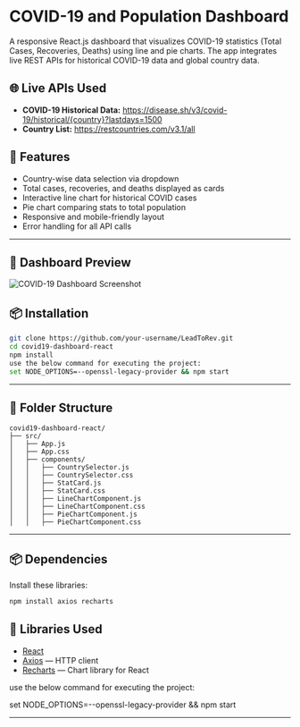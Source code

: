 # COVID-19 and Population Dashboard

A responsive React.js dashboard that visualizes COVID-19 statistics (Total Cases, Recoveries, Deaths) using line and pie charts. The app integrates live REST APIs for historical COVID-19 data and global country data.

## 🌐 Live APIs Used
- **COVID-19 Historical Data:** https://disease.sh/v3/covid-19/historical/{country}?lastdays=1500
- **Country List:** https://restcountries.com/v3.1/all

## 🚀 Features
- Country-wise data selection via dropdown
- Total cases, recoveries, and deaths displayed as cards
- Interactive line chart for historical COVID cases
- Pie chart comparing stats to total population
- Responsive and mobile-friendly layout
- Error handling for all API calls

---
## 📸 Dashboard Preview

![COVID-19 Dashboard Screenshot](./assests/dashboard-preview.png)

## 📦 Installation

```bash
git clone https://github.com/your-username/LeadToRev.git
cd covid19-dashboard-react
npm install
use the below command for executing the project:
set NODE_OPTIONS=--openssl-legacy-provider && npm start
```

---

## 📁 Folder Structure
```
covid19-dashboard-react/
├── src/
│   ├── App.js
│   ├── App.css
│   ├── components/
│   │   ├── CountrySelector.js
│   │   ├── CountrySelector.css
│   │   ├── StatCard.js
│   │   ├── StatCard.css
│   │   ├── LineChartComponent.js
│   │   ├── LineChartComponent.css
│   │   ├── PieChartComponent.js
│   │   ├── PieChartComponent.css
```

---

## 📦 Dependencies
Install these libraries:
```bash
npm install axios recharts
```

## 🧩 Libraries Used
- [React](https://reactjs.org/)
- [Axios](https://github.com/axios/axios) — HTTP client
- [Recharts](https://recharts.org/en-US/) — Chart library for React


use the below command for executing the project:



set NODE_OPTIONS=--openssl-legacy-provider && npm start






---


